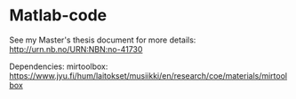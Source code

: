 Matlab-code
===========

See my Master's thesis document for more details: http://urn.nb.no/URN:NBN:no-41730

Dependencies: 
mirtoolbox: https://www.jyu.fi/hum/laitokset/musiikki/en/research/coe/materials/mirtoolbox
